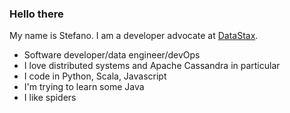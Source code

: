 ### Hello there

My name is Stefano. I am a developer advocate at [DataStax](https://www.datastax.com/).

- Software developer/data engineer/devOps
- I love distributed systems and Apache Cassandra in particular
- I code in Python, Scala, Javascript
- I'm trying to learn some Java
- I like spiders

<!--
**hemidactylus/hemidactylus** is a ✨ _special_ ✨ repository because its `README.md` (this file) appears on your GitHub profile.

Here are some ideas to get you started:

- 🔭 I’m currently working on ...
- 👯 I’m looking to collaborate on ...
- 🤔 I’m looking for help with ...
- 💬 Ask me about ...
- 📫 How to reach me: ...
- 😄 Pronouns: ...
- ⚡ Fun fact: ...
-->
